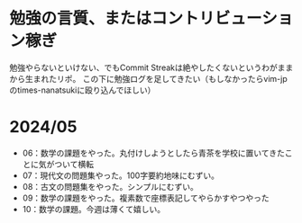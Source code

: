 # 勉強の言質、またはコントリビューション稼ぎ

勉強やらないといけない、でもCommit Streakは絶やしたくないというわがままから生まれたリポ。
この下に勉強ログを足してきたい（もしなかったらvim-jpのtimes-nanatsukiに殴り込んでほしい）

# 2024/05

- 06：数学の課題をやった。丸付けしようとしたら青茶を学校に置いてきたことに気がついて横転
- 07：現代文の問題集やった。100字要約地味にむずい。
- 08：古文の問題集をやった。シンプルにむずい。
- 09：数学の課題をやった。複素数で座標表記してやらかすやつやった
- 10：数学の課題。今週は薄くて嬉しい。